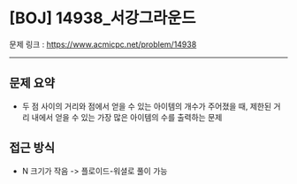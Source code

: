 # [BOJ] 14938_서강그라운드

문제 링크 : https://www.acmicpc.net/problem/14938

-------------------
## 문제 요약
  - 두 점 사이의 거리와 점에서 얻을 수 있는 아이템의 개수가 주어졌을 때, 제한된 거리 내에서 얻을 수 있는 가장 많은 아이템의 수를 출력하는 문제

## 접근 방식
  - N 크기가 작음 -> 플로이드-워셜로 풀이 가능
